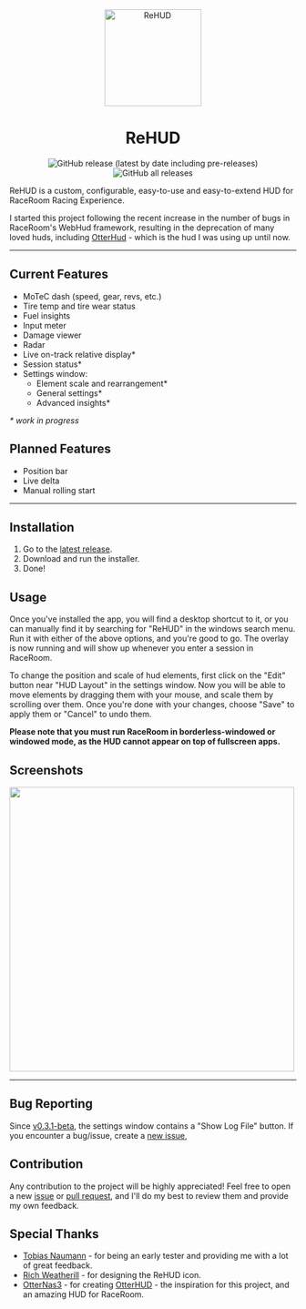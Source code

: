 <div align="center">

<img src="https://raw.githubusercontent.com/Yuvix25/ReHUD/main/wwwroot/ReHUD.png" alt="ReHUD" height="170">
<h1 style="font-weight: bold">ReHUD</h1>

![GitHub release (latest by date including pre-releases)](https://img.shields.io/github/v/release/Yuvix25/ReHUD?include_prereleases&label=Release)
![GitHub all releases](https://img.shields.io/github/downloads/Yuvix25/ReHUD/total?color=#1ced1c&label=Downloads)

</div>


ReHUD is a custom, configurable, easy-to-use and easy-to-extend HUD for RaceRoom Racing Experience.

I started this project following the recent increase in the number of bugs in RaceRoom's WebHud framework, resulting in the deprecation of many loved huds, including [OtterHud](https://forum.kw-studios.com/index.php?threads/otterhud-a-custom-webhud-with-additional-features.13152/) - which is the hud I was using up until now.

---

## Current Features
 - MoTeC dash (speed, gear, revs, etc.)
 - Tire temp and tire wear status
 - Fuel insights
 - Input meter
 - Damage viewer
 - Radar
 - Live on-track relative display*
 - Session status*
 - Settings window:
    - Element scale and rearrangement*
    - General settings*
    - Advanced insights*

_\* work in progress_

## Planned Features
 - Position bar
 - Live delta
 - Manual rolling start

---

## Installation
1. Go to the [latest release](https://github.com/Yuvix25/ReHUD/releases/latest).
2. Download and run the installer.
3. Done!

## Usage
Once you've installed the app, you will find a desktop shortcut to it, or you can manually find it by searching for "ReHUD" in the windows search menu. Run it with either of the above options, and you're good to go. The overlay is now running and will show up whenever you enter a session in RaceRoom.  

To change the position and scale of hud elements, first click on the "Edit" button near "HUD Layout" in the settings window. Now you will be able to move elements by dragging them with your mouse, and scale them by scrolling over them. Once you're done with your changes, choose "Save" to apply them or "Cancel" to undo them.

**Please note that you must run RaceRoom in borderless-windowed or windowed mode, as the HUD cannot appear on top of fullscreen apps.**

## Screenshots
<img src="https://user-images.githubusercontent.com/58216719/232799762-dbd964cc-e461-4545-9b21-749b71d136d4.png" height="500">

---

## Bug Reporting
Since [v0.3.1-beta](https://github.com/Yuvix25/ReHUD/releases/tag/v0.3.1-beta), the settings window contains a "Show Log File" button. If you encounter a bug/issue, create a [new issue](https://github.com/Yuvix25/ReHUD/issues/new?assignees=Yuvix25&labels=bug&projects=&template=bug_report.md&title=), 

## Contribution
Any contribution to the project will be highly appreciated! Feel free to open a new [issue](https://github.com/Yuvix25/ReHUD/issues/new/choose) or [pull request](https://github.com/Yuvix25/ReHUD/compare), and I'll do my best to review them and provide my own feedback.

## Special Thanks
 - [Tobias Naumann](https://twitch.tv/DasBreitschwert) - for being an early tester and providing me with a lot of great feedback.
 - [Rich Weatherill](https://www.youtube.com/@trippsix_motorsport) - for designing the ReHUD icon.
 - [OtterNas3](https://www.twitch.tv/otternas3n) - for creating [OtterHUD](https://forum.kw-studios.com/index.php?threads/otterhud-a-custom-webhud-with-additional-features.13152/) - the inspiration for this project, and an amazing HUD for RaceRoom.
